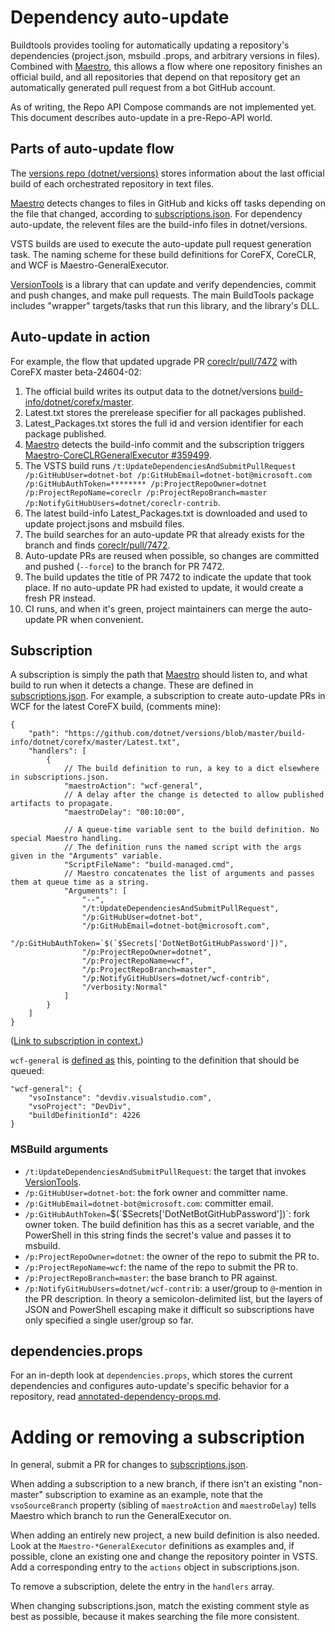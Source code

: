 # Dependency auto-update

Buildtools provides tooling for automatically updating a repository's dependencies (project.json, msbuild .props, and arbitrary versions in files). Combined with [Maestro][Maestro], this allows a flow where one repository finishes an official build, and all repositories that depend on that repository get an automatically generated pull request from a bot GitHub account.

As of writing, the Repo API Compose commands are not implemented yet. This document describes auto-update in a pre-Repo-API world.


## Parts of auto-update flow

The [versions repo (dotnet/versions)][dotnet/versions] stores information about the last official build of each orchestrated repository in text files.

[Maestro][Maestro] detects changes to files in GitHub and kicks off tasks depending on the file that changed, according to [subscriptions.json][subscriptions]. For dependency auto-update, the relevent files are the build-info files in dotnet/versions.

VSTS builds are used to execute the auto-update pull request generation task. The naming scheme for these build definitions for CoreFX, CoreCLR, and WCF is Maestro-<Project>GeneralExecutor.

[VersionTools][VersionTools] is a library that can update and verify dependencies, commit and push changes, and make pull requests. The main BuildTools package includes "wrapper" targets/tasks that run this library, and the library's DLL.


## Auto-update in action

For example, the flow that updated upgrade PR [coreclr/pull/7472](https://github.com/dotnet/coreclr/pull/7472) with CoreFX master beta-24604-02:

 1. The official build writes its output data to the dotnet/versions [build-info/dotnet/corefx/master](https://github.com/dotnet/versions/tree/0e83ecde3e99f5c13b9532e3b06003b85b83f435/build-info/dotnet/corefx/master).
   1. Latest.txt stores the prerelease specifier for all packages published.
   2. Latest_Packages.txt stores the full id and version identifier for each package published.
 2. [Maestro][Maestro] detects the build-info commit and the subscription triggers [Maestro-CoreCLRGeneralExecutor #359499](https://devdiv.visualstudio.com/DefaultCollection/DevDiv/_build/index?buildId=359499).
 3. The VSTS build runs `/t:UpdateDependenciesAndSubmitPullRequest /p:GitHubUser=dotnet-bot /p:GitHubEmail=dotnet-bot@microsoft.com /p:GitHubAuthToken=******** /p:ProjectRepoOwner=dotnet /p:ProjectRepoName=coreclr /p:ProjectRepoBranch=master /p:NotifyGitHubUsers=dotnet/coreclr-contrib`.
   1. The latest build-info Latest_Packages.txt is downloaded and used to update project.jsons and msbuild files.
   2. The build searches for an auto-update PR that already exists for the branch and finds [coreclr/pull/7472](https://github.com/dotnet/coreclr/pull/7472).
   3. Auto-update PRs are reused when possible, so changes are committed and pushed (`--force`) to the branch for PR 7472.
   4. The build updates the title of PR 7472 to indicate the update that took place. If no auto-update PR had existed to update, it would create a fresh PR instead.
 4. CI runs, and when it's green, project maintainers can merge the auto-update PR when convenient.


## Subscription

A subscription is simply the path that [Maestro][Maestro] should listen to, and what build to run when it detects a change. These are defined in [subscriptions.json][subscriptions]. For example, a subscription to create auto-update PRs in WCF for the latest CoreFX build, (comments mine):

```
{
	"path": "https://github.com/dotnet/versions/blob/master/build-info/dotnet/corefx/master/Latest.txt",
	"handlers": [
		{
			// The build definition to run, a key to a dict elsewhere in subscriptions.json.
			"maestroAction": "wcf-general", 
			// A delay after the change is detected to allow published artifacts to propagate.
			"maestroDelay": "00:10:00",
			
			// A queue-time variable sent to the build definition. No special Maestro handling.
			// The definition runs the named script with the args given in the "Arguments" variable.
			"ScriptFileName": "build-managed.cmd",
			// Maestro concatenates the list of arguments and passes them at queue time as a string.
			"Arguments": [
				"--",
				"/t:UpdateDependenciesAndSubmitPullRequest",
				"/p:GitHubUser=dotnet-bot",
				"/p:GitHubEmail=dotnet-bot@microsoft.com",
				"/p:GitHubAuthToken=`$(`$Secrets['DotNetBotGitHubPassword'])",
				"/p:ProjectRepoOwner=dotnet",
				"/p:ProjectRepoName=wcf",
				"/p:ProjectRepoBranch=master",
				"/p:NotifyGitHubUsers=dotnet/wcf-contrib",
				"/verbosity:Normal"
			]
		}
	]
}
```

([Link to subscription in context.](https://github.com/dotnet/versions/blob/0e83ecde3e99f5c13b9532e3b06003b85b83f435/Maestro/subscriptions.json#L146-L163))

`wcf-general` is [defined as](https://github.com/dotnet/versions/blob/0e83ecde3e99f5c13b9532e3b06003b85b83f435/Maestro/subscriptions.json#L51-L56) this, pointing to the definition that should be queued:

```
"wcf-general": {
	"vsoInstance": "devdiv.visualstudio.com",
	"vsoProject": "DevDiv",
	"buildDefinitionId": 4226
}
```

### MSBuild arguments

 * `/t:UpdateDependenciesAndSubmitPullRequest`: the target that invokes [VersionTools][VersionTools].
 * `/p:GitHubUser=dotnet-bot`: the fork owner and committer name.
 * `/p:GitHubEmail=dotnet-bot@microsoft.com`: committer email.
 * `/p:GitHubAuthToken=`$(`$Secrets['DotNetBotGitHubPassword'])`: fork owner token. The build definition has this as a secret variable, and the PowerShell in this string finds the secret's value and passes it to msbuild.
 * `/p:ProjectRepoOwner=dotnet`: the owner of the repo to submit the PR to.
 * `/p:ProjectRepoName=wcf`: the name of the repo to submit the PR to.
 * `/p:ProjectRepoBranch=master`: the base branch to PR against.
 * `/p:NotifyGitHubUsers=dotnet/wcf-contrib`: a user/group to `@`-mention in the PR description. In theory a semicolon-delimited list, but the layers of JSON and PowerShell escaping make it difficult so subscriptions have only specified a single user/group so far.


## dependencies.props

For an in-depth look at `dependencies.props`, which stores the current dependencies and configures auto-update's specific behavior for a repository, read [annotated-dependency-props.md](annotated-dependency-props.md).


# Adding or removing a subscription

In general, submit a PR for changes to [subscriptions.json][subscriptions].

When adding a subscription to a new branch, if there isn't an existing "non-master" subscription to examine as an example, note that the `vsoSourceBranch` property (sibling of `maestroAction` and `maestroDelay`) tells Maestro which branch to run the GeneralExecutor on.

When adding an entirely new project, a new build definition is also needed. Look at the `Maestro-*GeneralExecutor` definitions as examples and, if possible, clone an existing one and change the repository pointer in VSTS. Add a corresponding entry to the `actions` object in subscriptions.json.

To remove a subscription, delete the entry in the `handlers` array.

When changing subscriptions.json, match the existing comment style as best as possible, because it makes searching the file more consistent.


[Maestro]: https://github.com/dotnet/versions/tree/master/Maestro
[dotnet/versions]: https://github.com/dotnet/versions
[subscriptions]: https://github.com/dotnet/versions/blob/master/Maestro/subscriptions.json
[VersionTools]: https://github.com/dotnet/buildtools/tree/094e239b8c1e7f1495abf8c7dc96c71e56bf6c96/src/Microsoft.DotNet.VersionTools
